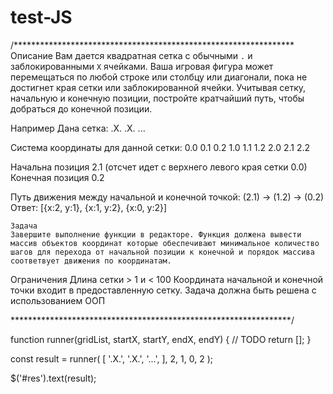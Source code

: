 # test-JS
/****************************************************************
Описание
	Вам дается квадратная сетка с обычными `.` и заблокированными `X` ячейками. 
  Ваша игровая фигура может перемещаться по любой строке или столбцу или диагонали, пока не достигнет края сетки или заблокированной ячейки. 
  Учитывая сетку, начальную и конечную позиции, постройте кратчайший путь, чтобы добраться до конечной позиции.

Например
	Дана сетка:
  .X.
  .X.
  ...

  Система координаты для данной сетки:
  0.0 0.1 0.2
  1.0 1.1	1.2
  2.0	2.1	2.2

  Начальна позиция 2.1 (отсчет идет с верхнего левого края сетки 0.0)
  Конечная позиция 0.2

  Путь движения между начальной и конечной точкой: (2.1) -> (1.2) -> (0.2)
  Ответ: [{x:2, y:1}, {x:1, y:2}, {x:0, y:2}]

	Задача
  	Завершите выполнение функции в редакторе. Функция должена вывести массив объектов координат которые обеспечивают минимальное количество шагов для перехода от начальной позиции к конечной и порядок массива соответвует движения по координатам.

  Ограничения
  	Длина сетки > 1 и < 100
    Координата начальной и конечной точки входит в предоставленную сетку.
    Задача должна быть решена с использованием ООП
  	
****************************************************************/

function runner(gridList, startX, startY, endX, endY) {
		// TODO
    return [];
}

const result = runner(
  [
    '.X.',
    '.X.',
    '...',
  ], 
  2, 1,
  0, 2
);

$('#res').text(result);
